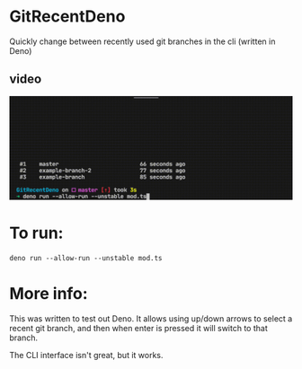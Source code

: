 # GitRecentDeno
Quickly change between recently used git branches in the cli (written in Deno)

## video

![example usage video](https://github.com/webdevetc/gitrecentdeno/blob/master/example-deno-cli.gif?raw=true)

# To run:

```
deno run --allow-run --unstable mod.ts
```

# More info:

This was written to test out Deno. It allows using up/down arrows to select a recent git branch, and then when enter is pressed it will switch to that branch. 

The CLI interface isn't great, but it works. 

